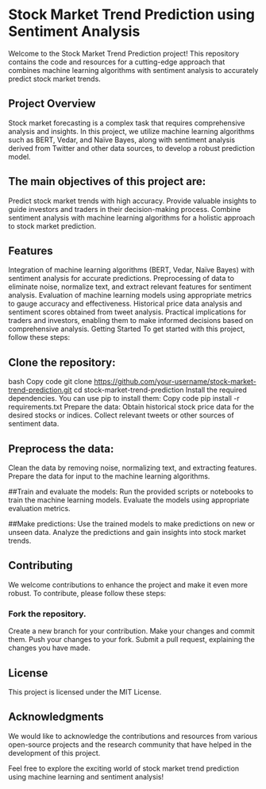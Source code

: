 # Stock Market Trend Prediction using Sentiment Analysis
Welcome to the Stock Market Trend Prediction project! This repository contains the code and resources for a cutting-edge approach that combines machine learning algorithms with sentiment analysis to accurately predict stock market trends.

## Project Overview
Stock market forecasting is a complex task that requires comprehensive analysis and insights. In this project, we utilize machine learning algorithms such as BERT, Vedar, and Naïve Bayes, along with sentiment analysis derived from Twitter and other data sources, to develop a robust prediction model.

## The main objectives of this project are:

Predict stock market trends with high accuracy.
Provide valuable insights to guide investors and traders in their decision-making process.
Combine sentiment analysis with machine learning algorithms for a holistic approach to stock market prediction.

## Features
Integration of machine learning algorithms (BERT, Vedar, Naïve Bayes) with sentiment analysis for accurate predictions.
Preprocessing of data to eliminate noise, normalize text, and extract relevant features for sentiment analysis.
Evaluation of machine learning models using appropriate metrics to gauge accuracy and effectiveness.
Historical price data analysis and sentiment scores obtained from tweet analysis.
Practical implications for traders and investors, enabling them to make informed decisions based on comprehensive analysis.
Getting Started
To get started with this project, follow these steps:

## Clone the repository:
bash
Copy code
git clone https://github.com/your-username/stock-market-trend-prediction.git
cd stock-market-trend-prediction
Install the required dependencies. You can use pip to install them:
Copy code
pip install -r requirements.txt
Prepare the data:
Obtain historical stock price data for the desired stocks or indices.
Collect relevant tweets or other sources of sentiment data.

## Preprocess the data:
Clean the data by removing noise, normalizing text, and extracting features.
Prepare the data for input to the machine learning algorithms.

##Train and evaluate the models:
Run the provided scripts or notebooks to train the machine learning models.
Evaluate the models using appropriate evaluation metrics.

##Make predictions:
Use the trained models to make predictions on new or unseen data.
Analyze the predictions and gain insights into stock market trends.

## Contributing
We welcome contributions to enhance the project and make it even more robust. To contribute, please follow these steps:

### Fork the repository.
Create a new branch for your contribution.
Make your changes and commit them.
Push your changes to your fork.
Submit a pull request, explaining the changes you have made.


## License
This project is licensed under the MIT License.

## Acknowledgments
We would like to acknowledge the contributions and resources from various open-source projects and the research community that have helped in the development of this project.

Feel free to explore the exciting world of stock market trend prediction using machine learning and sentiment analysis!
